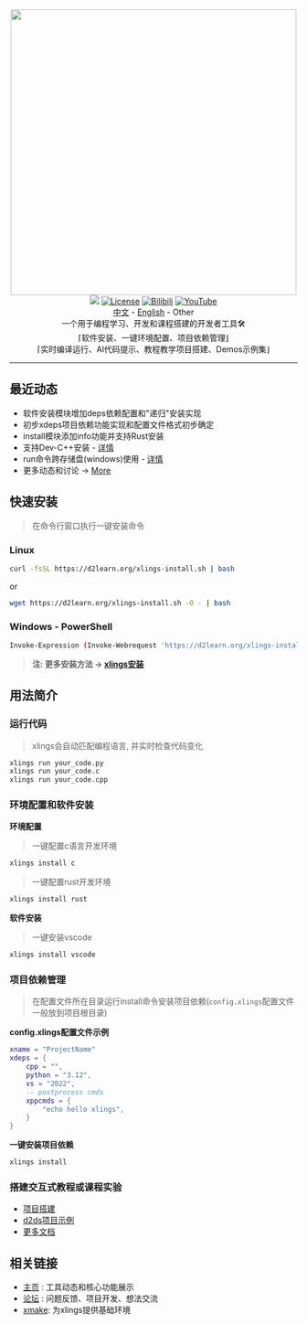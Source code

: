 <div align=center><img width="500" src="https://d2learn.org/xlings/xlings-install.gif"></div>

<div align="center">
  <a href="https://forum.d2learn.org/category/9/xlings" target="_blank"><img src="https://img.shields.io/badge/Forum-xlings-blue" /></a>
  <a href="https://d2learn.org" target="_blank"><img src="https://img.shields.io/badge/License-Apache2.0-success" alt="License"></a>
  <a href="https://www.bilibili.com/video/BV1d2DZYsErF" target="_blank"><img src="https://img.shields.io/badge/Video-bilibili-teal" alt="Bilibili"></a>
  <a href="https://youtu.be/uN4amaIAkZ0?si=MpZ6GfLHQoZRmNqc" target="_blank"><img src="https://img.shields.io/badge/Video-YouTube-red" alt="YouTube"></a>
</div>

<div align="center">
  <a href="README.md" target="_blank">中文</a>
  -
  <a href="README.en.md" target="_blank">English</a>
  -
  Other
</div>

<div align=center>一个用于编程学习、开发和课程搭建的开发者工具🛠️</div>
<div align=center>⌈软件安装、一键环境配置、项目依赖管理⌋</div>
<div align=center>⌈实时编译运行、AI代码提示、教程教学项目搭建、Demos示例集⌋</div>


---

## 最近动态

- 软件安装模块增加deps依赖配置和"递归"安装实现
- 初步xdeps项目依赖功能实现和配置文件格式初步确定
- install模块添加info功能并支持Rust安装
- 支持Dev-C++安装 - [详情](http://forum.d2learn.org/post/82)
- run命令跨存储盘(windows)使用 - [详情](http://forum.d2learn.org/post/66)
- 更多动态和讨论 -> [More](https://forum.d2learn.org/category/9/xlings)

## 快速安装

> 在命令行窗口执行一键安装命令

### Linux

```bash
curl -fsSL https://d2learn.org/xlings-install.sh | bash
```

or

```bash
wget https://d2learn.org/xlings-install.sh -O - | bash
```

### Windows - PowerShell

```bash
Invoke-Expression (Invoke-Webrequest 'https://d2learn.org/xlings-install.ps1.txt' -UseBasicParsing).Content
```

> **注: 更多安装方法 -> [xlings安装](https://d2learn.github.io/docs/xlings/chapter_1.html)**

## 用法简介

### 运行代码

> xlings会自动匹配编程语言, 并实时检查代码变化

```bash
xlings run your_code.py
xlings run your_code.c
xlings run your_code.cpp
```

### 环境配置和软件安装

**环境配置**

> 一键配置c语言开发环境

```bash
xlings install c
```

> 一键配置rust开发环境

```bash
xlings install rust
```

**软件安装**

> 一键安装vscode

```bash
xlings install vscode
```

### 项目依赖管理

> 在配置文件所在目录运行install命令安装项目依赖(`config.xlings`配置文件一般放到项目根目录)

**config.xlings配置文件示例**

```lua
xname = "ProjectName"
xdeps = {
    cpp = "",
    python = "3.12",
    vs = "2022",
    -- postprocess cmds
    xppcmds = {
        "echo hello xlings",
    }
}
```

**一键安装项目依赖**

```bash
xlings install
```


### 搭建交互式教程或课程实验

- [项目搭建](https://d2learn.github.io/docs/xlings/chapter_3.html)
- [d2ds项目示例](https://github.com/d2learn/d2ds)
- [更多文档](https://d2learn.org/docs/xlings/chapter_0.html)

## 相关链接

- [主页](https://d2learn.org/xlings) : 工具动态和核心功能展示
- [论坛](https://forum.d2learn.org/category/9/xlings) : 问题反馈、项目开发、想法交流
- [xmake](https://github.com/xmake-io/xmake): 为xlings提供基础环境